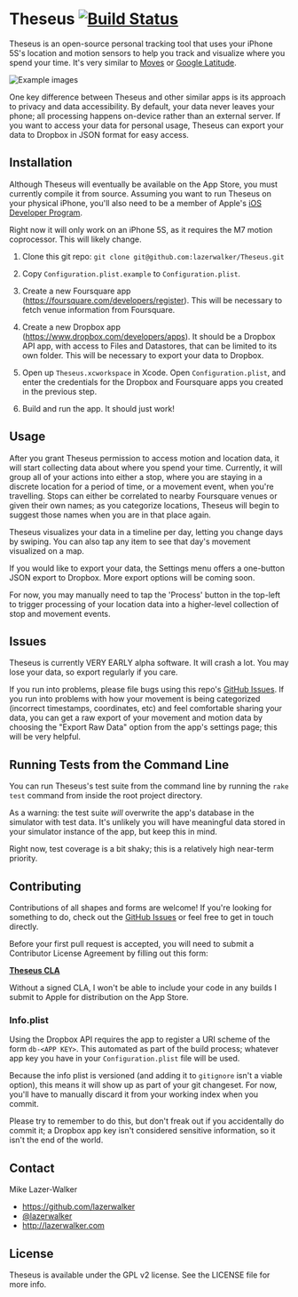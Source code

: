 Theseus [![Build Status](https://travis-ci.org/lazerwalker/Theseus.png)](https://travis-ci.org/lazerwalker/Theseus)
=======
Theseus is an open-source personal tracking tool that uses your iPhone 5S's location and motion sensors to help you track and visualize where you spend your time. It's very similar to [Moves](http://moves-app.com) or [Google Latitude](https://en.wikipedia.org/wiki/Google_Latitude).

![Example images](https://raw.github.com/lazerwalker/Theseus/master/ReadmeImages/triptych.png)

One key difference between Theseus and other similar apps is its approach to privacy and data accessibility. By default, your data never leaves your phone; all processing happens on-device rather than an external server. If you want to access your data for personal usage, Theseus can export your data to Dropbox in JSON format for easy access.


Installation
------------
Although Theseus will eventually be available on the App Store, you must currently compile it from source. Assuming you want to run Theseus on your physical iPhone, you'll also need to be a member of Apple's [iOS Developer Program](https://developer.apple.com/devcenter/ios/index.action).

Right now it will only work on an iPhone 5S, as it requires the M7 motion coprocessor. This will likely change.

1. Clone this git repo: `git clone git@github.com:lazerwalker/Theseus.git`

2. Copy `Configuration.plist.example` to `Configuration.plist`.

3. Create a new Foursquare app (https://foursquare.com/developers/register). This will be necessary to fetch venue information from Foursquare.

4. Create a new Dropbox app (https://www.dropbox.com/developers/apps). It should be a Dropbox API app, with access to Files and Datastores, that can be limited to its own folder. This will be necessary to export your data to Dropbox.

5. Open up `Theseus.xcworkspace` in Xcode. Open `Configuration.plist`, and enter the credentials for the Dropbox and Foursquare apps you created in the previous step.

6. Build and run the app. It should just work!


Usage
-----
After you grant Theseus permission to access motion and location data, it will start collecting data about where you spend your time. Currently, it will group all of your actions into either a stop, where you are staying in a discrete location for a period of time, or a movement event, when you're travelling. Stops can either be correlated to nearby Foursquare venues or given their own names; as you categorize locations, Theseus will begin to suggest those names when you are in that place again.

Theseus visualizes your data in a timeline per day, letting you change days by swiping. You can also tap any item to see that day's movement visualized on a map.

If you would like to export your data, the Settings menu offers a one-button JSON export to Dropbox. More export options will be coming soon.

For now, you may manually need to tap the 'Process' button in the top-left to trigger processing of your location data into a higher-level collection of stop and movement events.


Issues
------
Theseus is currently VERY EARLY alpha software. It will crash a lot. You may lose your data, so export regularly if you care.

If you run into problems, please file bugs using this repo's [GitHub Issues](https://github.com/lazerwalker/Theseus/issues). If you run into problems with how your movement is being categorized (incorrect timestamps, coordinates, etc) and feel comfortable sharing your data, you can get a raw export of your movement and motion data by choosing the "Export Raw Data" option from the app's settings page; this will be very helpful.


Running Tests from the Command Line
-----------------------------------
You can run Theseus's test suite from the command line by running the `rake test` command from inside the root project directory.

As a warning: the test suite *will* overwrite the app's database in the simulator with test data. It's unlikely you will have meaningful data stored in your simulator instance of the app, but keep this in mind.

Right now, test coverage is a bit shaky; this is a relatively high near-term priority.


Contributing
------------
Contributions of all shapes and forms are welcome! If you're looking for something to do, check out the [GitHub Issues](https://github.com/lazerwalker/Theseus/issues) or feel free to get in touch directly.

Before your first pull request is accepted, you will need to submit a Contributor License Agreement by filling out this form:

**[Theseus CLA](https://docs.google.com/forms/d/1aQZYW0zHQYSrKaFlCgZUnRvwz0gy-ZIgokbMKLOFL5M/viewform)**

Without a signed CLA, I won't be able to include your code in any builds I submit to Apple for distribution on the App Store.

### Info.plist
Using the Dropbox API requires the app to register a URI scheme of the form `db-<APP KEY>`. This automated as part of the build process; whatever app key you have in your `Configuration.plist` file will be used.

Because the info plist is versioned (and adding it to `gitignore` isn't a viable option), this means it will show up as part of your git changeset. For now, you'll have to manually discard it from your working index when you commit.

Please try to remember to do this, but don't freak out if you accidentally do commit it; a Dropbox app key isn't considered sensitive information, so it isn't the end of the world.


Contact
-------
Mike Lazer-Walker

- https://github.com/lazerwalker
- [@lazerwalker](http://twitter.com/lazerwalker)
- http://lazerwalker.com


License
-------
Theseus is available under the GPL v2 license. See the LICENSE file for more info.
